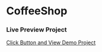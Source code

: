 # CoffeeShop

### Live Preview Project

[Click Button and View Demo Project](https://mian-ali.github.io/CoffeeShop_htmlCss/)
